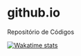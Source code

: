 # github.io
Repositório de Códigos


[![Wakatime stats](https://github-readme-stats.wakatime.com/badge?username=patrickfarias)](https://wakatime.com/@patrickfarias)
